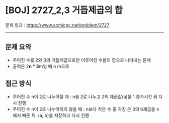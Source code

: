 # [BOJ] 2727_2,3 거듭제곱의 합

문제 링크 : https://www.acmicpc.net/problem/2727

--------------------
## 문제 요약
  - 주어진 수를 2와 3의 거듭제곱으로만 이루어진 수들의 합으로 나타내는 문제
  - 출력은 2**n * 3**m일 때 n m으로

## 접근 방식
  - 주어진 수 n이 2로 나누어질 때 : n을 2로 나누고 2의 제곱값(a)을 1 증가시킨 뒤 다시 진행
  - 주어진 수 n이 2로 나누어지지 않을 때 : n보다 작은 수 중 가장 큰 3의 b제곱을 n 에서 빼준 뒤, (a, b)를 저장하고 다시 진행
